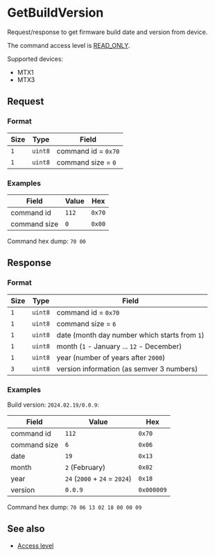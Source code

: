 # GetBuildVersion

Request/response to get firmware build date and version from device.

The command access level is [READ_ONLY](../basics.md#command-access-level).

Supported devices:
- MTX1
- MTX3


## Request

### Format

| Size | Type    | Field               |
| ---- | ------- | ------------------- |
| `1`  | `uint8` | command id = `0x70` |
| `1`  | `uint8` | command size = `0`  |

### Examples

| Field        | Value | Hex    |
| ------------ | ----- | ------ |
| command id   | `112` | `0x70` |
| command size | `0`   | `0x00` |

Command hex dump: `70 00`


## Response

### Format

| Size | Type    | Field                                         |
| ---- | ------- | --------------------------------------------- |
| `1`  | `uint8` | command id = `0x70`                           |
| `1`  | `uint8` | command size = `6`                            |
| `1`  | `uint8` | date (month day number which starts from `1`) |
| `1`  | `uint8` | month (`1` - January ... `12` - December)     |
| `1`  | `uint8` | year (number of years after `2000`)           |
| `3`  | `uint8` | version information (as semver 3 numbers)     |

### Examples

Build version: `2024.02.19/0.0.9`:

| Field        | Value                         | Hex        |
| ------------ | ----------------------------- | ---------- |
| command id   | `112`                         | `0x70`     |
| command size | `6`                           | `0x06`     |
| date         | `19`                          | `0x13`     |
| month        | `2` (February)                | `0x02`     |
| year         | `24` (`2000` + `24` = `2024`) | `0x18`     |
| version      | `0.0.9`                       | `0x000009` |

Command hex dump: `70 06 13 02 18 00 00 09`


## See also

* [Access level](../basics.md#command-access-level)
